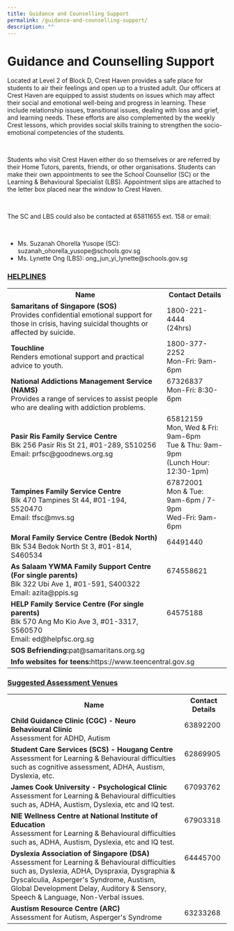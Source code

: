```yaml
---
title: Guidance and Counselling Support
permalink: /guidance-and-counselling-support/
description: ""
---
```

<h1>Guidance and Counselling Support</h1>

<p>Located at Level 2 of Block D, Crest Haven provides a safe place for students to air their feelings and open up to a trusted adult. Our officers at Crest Haven are equipped to assist students on issues which may affect their social and emotional well-being and progress in learning. These include relationship issues, transitional issues, dealing with loss and grief, and learning needs. These efforts are also complemented by the weekly Crest lessons, which provides social skills training to strengthen the socio-emotional competencies of the students.</p>
<br/>
<p>Students who visit Crest Haven either do so themselves or are referred by their Home Tutors, parents, friends, or other organisations. Students can make their own appointments to see the School Counsellor (SC) or the Learning & Behavioural Specialist (LBS). Appointment slips are attached to the letter box placed near the window to Crest Haven.</p>
<br/>
<p>The SC and LBS could also be contacted at 65811655 ext. 158 or email:</p>
<br/>
<ul>
<li>Ms. Suzanah Ohorella Yusope (SC): suzanah_ohorella_yusope@schools.gov.sg</li>
<li>Ms. Lynette Ong (LBS): ong_jun_yi_lynette@schools.gov.sg</li>
</ul>

<h3><strong><u>HELPLINES</u></strong></h3>
<div>
<table>
<tbody>
<tr>
<th>Name</th>
<th>Contact Details</th>
</tr>
<tr>
<td>
<div><strong>Samaritans of Singapore (SOS)</strong></div>
<div>Provides confidential emotional support for those in crisis, having suicidal thoughts or affected by suicide.</div>
</td>
<td>1800-221-4444<br />(24hrs)</td>
</tr>
<tr>
<td><strong>Touchline</strong><br />
<div>Renders emotional support and practical advice to youth.</div>
</td>
<td>1800-377-2252<br />Mon-Fri: 9am-6pm</td>
</tr>
<tr>
<td><strong>National Addictions Management Service (NAMS)</strong><br />
<div>Provides a range of services to assist people who are dealing with addiction problems.&nbsp;</div>
</td>
<td>67326837<br />Mon-Fri: 8:30-6pm<br />&nbsp;</td>
</tr>
<tr>
<td><strong>Pasir Ris Family Service Centre</strong><br />
<div>Blk 256 Pasir Ris St 21, #01-289, S510256</div>
<div>Email: prfsc@goodnews.org.sg</div>
</td>
<td>65812159<br />Mon, Wed & Fri: 9am-6pm<br />Tue & Thu: 9am-9pm<br />(Lunch Hour: 12:30-1pm)</td>
</tr>
<tr>
<td><strong>Tampines Family Service Centre</strong><br />
<div>Blk 470 Tampines St 44, #01-194, S520470</div>
<div>Email: tfsc@mvs.sg</div>
</td>
<td>67872001<br />Mon & Tue: 9am-6pm / 7-9pm<br />Wed-Fri: 9am-6pm</td>
</tr>
<tr>
<td><strong>Moral Family Service Centre (Bedok North)</strong><br />
<div>Blk 534 Bedok North St 3, #01-814, S460534</div>
</td>
<td>
<div>64491440</div>
&nbsp;</td>
</tr>
<tr>
<td><strong>As Salaam YWMA Family Support Centre (For single parents)</strong><br />
<div>Blk 322 Ubi Ave 1, #01-591, S400322</div>
<div>Email: azita@ppis.sg</div>
</td>
<td>674558621<br /><br /><br /></td>
</tr>
<tr>
<td><strong>HELP Family Service Centre (For single parents)</strong><br />
<div>Blk 570 Ang Mo Kio Ave 3, #01-3317, S560570</div>
<div>Email: ed@helpfsc.org.sg</div>
</td>
<td>64575188<br /><br /><br /></td>
</tr>
<tr>
<td colspan="2"><strong>SOS Befriending:</strong>pat@samaritans.org.sg</td>
</tr>
<tr>
<td colspan="2"><strong>Info websites for teens:</strong>https://www.teencentral.gov.sg</td>
</tr>
</tbody>
</table>
</div>
<h3><u><strong>Suggested Assessment Venues</strong></u></h3>
<div>
<table>
<tbody>
<tr>
<th>Name</th>
<th>Contact Details</th>
</tr>
<tr>
<td>
<div><strong>Child Guidance Clinic (CGC) - Neuro Behavioural Clinic</strong></div>
<div>Assessment for ADHD, Autism</div>
</td>
<td>63892200<br /><br /></td>
</tr>
<tr>
<td><strong>Student Care Services (SCS) - Hougang Centre</strong><br />
<div>Assessment for Learning & Behavioural difficulties such as cognitive assessment, ADHA, Austism, Dyslexia, etc.</div>
</td>
<td>62869905<br /><br /><br /></td>
</tr>
<tr>
<td><strong>James Cook University - Psychological Clinic</strong><br />
<div>Assessment for Learning & Behavioural difficulties such as, ADHA, Austism, Dyslexia, etc and IQ test.</div>
</td>
<td>67093762<br /><br />&nbsp;</td>
</tr>
<tr>
<td><strong>NIE Wellness Centre at National Institute of Education</strong><br />
<div>Assessment for Learning &amp; Behavioural difficulties such as, ADHA, Austism, Dyslexia, etc and IQ test.</div>
</td>
<td>67903318<br /><br /><br /></td>
</tr>
<tr>
<td><strong>Dyslexia Association of Singapore (DSA)</strong><br />
<div>Assessment for Learning &amp; Behavioural difficulties such as, Dyslexia, ADHA, Dyspraxia, Dysgraphia & Dyscalculia, Asperger's Syndrome, Austism, Global Development Delay, Auditory &amp; Sensory, Speech & Language, Non-Verbal issues.</div>
</td>
<td>64445700<br /><br /><br /><br /><br /></td>
</tr>
<tr>
<td><strong>Austism Resource Centre (ARC)</strong><br />
<div>Assessment for Autism, Asperger's Syndrome</div>
</td>
<td>
<div>63233268</div>
</td>
</tr>
</tbody>
</table>
</div>
</div>